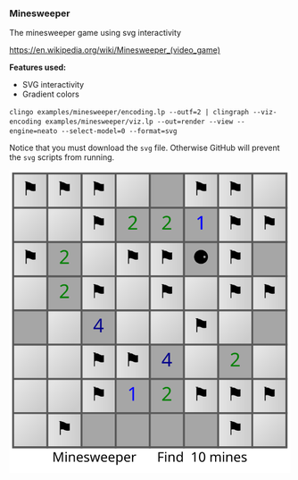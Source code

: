 ### Minesweeper

The minesweeper game using svg interactivity

https://en.wikipedia.org/wiki/Minesweeper_(video_game)

**Features used:**
- SVG interactivity
- Gradient colors


`clingo examples/minesweeper/encoding.lp --outf=2 | clingraph --viz-encoding examples/minesweeper/viz.lp --out=render --view --engine=neato --select-model=0 --format=svg`

Notice that you must download the `svg` file. Otherwise GitHub will prevent the `svg` scripts from running.

![](default.svg)
